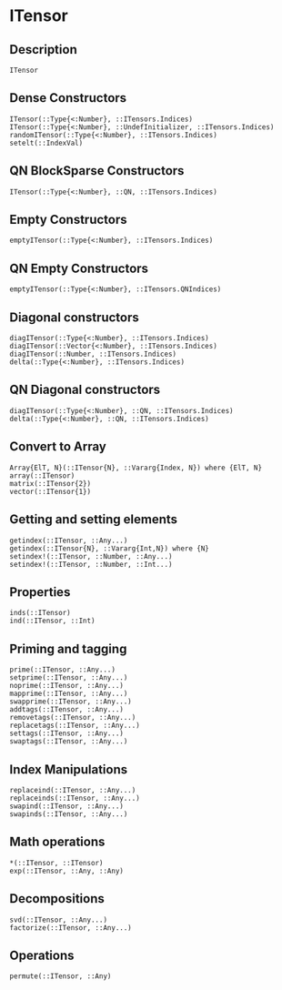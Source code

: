 # ITensor

## Description

```@docs
ITensor
```

## Dense Constructors

```@docs
ITensor(::Type{<:Number}, ::ITensors.Indices)
ITensor(::Type{<:Number}, ::UndefInitializer, ::ITensors.Indices)
randomITensor(::Type{<:Number}, ::ITensors.Indices)
setelt(::IndexVal)
```

## QN BlockSparse Constructors

```@docs
ITensor(::Type{<:Number}, ::QN, ::ITensors.Indices)
```

## Empty Constructors

```@docs
emptyITensor(::Type{<:Number}, ::ITensors.Indices)
```

## QN Empty Constructors

```@docs
emptyITensor(::Type{<:Number}, ::ITensors.QNIndices)
```

## Diagonal constructors

```@docs
diagITensor(::Type{<:Number}, ::ITensors.Indices)
diagITensor(::Vector{<:Number}, ::ITensors.Indices)
diagITensor(::Number, ::ITensors.Indices)
delta(::Type{<:Number}, ::ITensors.Indices)
```

## QN Diagonal constructors

```@docs
diagITensor(::Type{<:Number}, ::QN, ::ITensors.Indices)
delta(::Type{<:Number}, ::QN, ::ITensors.Indices)
```

## Convert to Array

```@docs
Array{ElT, N}(::ITensor{N}, ::Vararg{Index, N}) where {ElT, N}
array(::ITensor)
matrix(::ITensor{2})
vector(::ITensor{1})
```

## Getting and setting elements

```@docs
getindex(::ITensor, ::Any...)
getindex(::ITensor{N}, ::Vararg{Int,N}) where {N}
setindex!(::ITensor, ::Number, ::Any...)
setindex!(::ITensor, ::Number, ::Int...)
```

## Properties

```@docs
inds(::ITensor)
ind(::ITensor, ::Int)
```

## Priming and tagging

```@docs
prime(::ITensor, ::Any...)
setprime(::ITensor, ::Any...)
noprime(::ITensor, ::Any...)
mapprime(::ITensor, ::Any...)
swapprime(::ITensor, ::Any...)
addtags(::ITensor, ::Any...)
removetags(::ITensor, ::Any...)
replacetags(::ITensor, ::Any...)
settags(::ITensor, ::Any...)
swaptags(::ITensor, ::Any...)
```

## Index Manipulations

```@docs
replaceind(::ITensor, ::Any...)
replaceinds(::ITensor, ::Any...)
swapind(::ITensor, ::Any...)
swapinds(::ITensor, ::Any...)
```

## Math operations

```@docs
*(::ITensor, ::ITensor)
exp(::ITensor, ::Any, ::Any)
```

## Decompositions
```@docs
svd(::ITensor, ::Any...)
factorize(::ITensor, ::Any...)
```

## Operations

```@docs
permute(::ITensor, ::Any)
```

